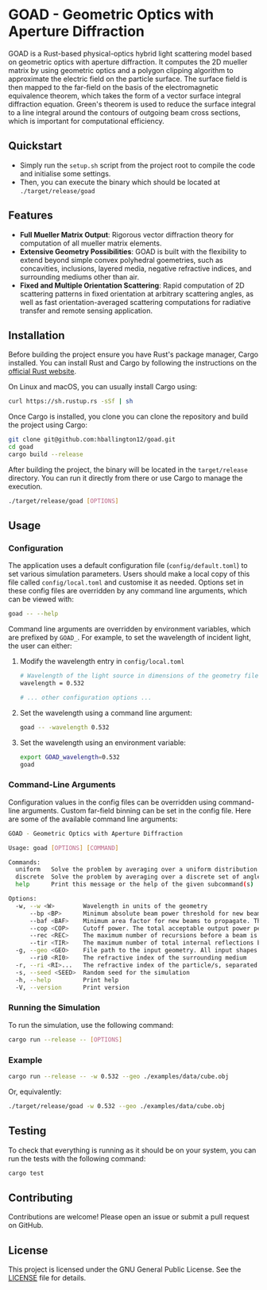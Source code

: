 # GOAD - Geometric Optics with Aperture Diffraction

GOAD is a Rust-based physical-optics hybrid light scattering model based on geometric optics with aperture diffraction. It computes the 2D mueller matrix by using geometric optics and a polygon clipping algorithm to approximate the electric field on the particle surface. The surface field is then mapped to the far-field on the basis of the electromagnetic equivalence theorem, which takes the form of a vector surface integral diffraction equation. Green's theorem is used to reduce the surface integral to a line integral around the contours of outgoing beam cross sections, which is important for computational efficiency.

## Quickstart

- Simply run the `setup.sh` script from the project root to compile the code and initialise some settings.
- Then, you can execute the binary which should be located at `./target/release/goad`

## Features

- **Full Mueller Matrix Output**: Rigorous vector diffraction theory for computation of all mueller matrix elements.
- **Extensive Geometry Possibilities**: GOAD is built with the flexibility to extend beyond simple convex polyhedral goemetries, such as concavities, inclusions, layered media, negative refractive indices, and surrounding mediums other than air.
- **Fixed and Multiple Orientation Scattering**: Rapid computation of 2D scattering patterns in fixed orientation at arbitrary scattering angles, as well as fast orientation-averaged scattering computations for radiative transfer and remote sensing application.

## Installation

Before building the project ensure you have Rust's package manager, Cargo installed. You can install Rust and Cargo by following the instructions on the [official Rust website](https://doc.rust-lang.org/cargo/getting-started/installation.html).

On Linux and macOS, you can usually install Cargo using:

```sh
curl https://sh.rustup.rs -sSf | sh
```

Once Cargo is installed, you clone you can clone the repository and build the project using Cargo:

```sh
git clone git@github.com:hballington12/goad.git
cd goad
cargo build --release
```

After building the project, the binary will be located in the `target/release` directory. You can run it directly from there or use Cargo to manage the execution.

```sh
./target/release/goad [OPTIONS]
```

## Usage

### Configuration

The application uses a default configuration file (`config/default.toml`) to set various simulation parameters. Users should make a local copy of this file called `config/local.toml` and customise it as needed. Options set in these config files are overridden by any command line arguments, which can be viewed with:

```sh
goad -- --help
```

Command line arguments are overridden by environment variables, which are prefixed by `GOAD_`. For example, to set the wavelength of incident light, the user can either:

1. Modify the wavelength entry in `config/local.toml`

    ```sh
    # Wavelength of the light source in dimensions of the geometry file
    wavelength = 0.532

    # ... other configuration options ...
    ```

2. Set the wavelength using a command line argument:

    ```sh
    goad -- -wavelength 0.532
    ```

3. Set the wavelength using an environment variable:

    ```sh
    export GOAD_wavelength=0.532
    goad
    ```

### Command-Line Arguments

Configuration values in the config files can be overridden using command-line arguments. Custom far-field binning can be set in the config file. Here are some of the available command line arguments:

```sh
GOAD - Geometric Optics with Aperture Diffraction

Usage: goad [OPTIONS] [COMMAND]

Commands:
  uniform   Solve the problem by averaging over a uniform distribution of angles. Example: `uniform 100`
  discrete  Solve the problem by averaging over a discrete set of angles (in degrees). Example: `discrete 0,0,0 20,30,40`
  help      Print this message or the help of the given subcommand(s)

Options:
  -w, --w <W>        Wavelength in units of the geometry
      --bp <BP>      Minimum absolute beam power threshold for new beams to propagate
      --baf <BAF>    Minimum area factor for new beams to propagate. The actual area threshold is calculated as `wavelength^2 * factor`
      --cop <COP>    Cutoff power. The total acceptable output power per orientation before beam propagation is terminated. Once this threshold is reached, the near-field simulation will stop
      --rec <REC>    The maximum number of recursions before a beam is truncated
      --tir <TIR>    The maximum number of total internal reflections before a beam is truncated
  -g, --geo <GEO>    File path to the input geometry. All input shapes should be defined in this file. Currently, only the Wavefront .obj format is supported
      --ri0 <RI0>    The refractive index of the surrounding medium
  -r, --ri <RI>...   The refractive index of the particle/s, separated by spaces. If multiple values are provided, each shape in the geometry will be assigned a refractive index. If fewer values are provided than the number of shapes, the first value will be used for the remaining shapes
  -s, --seed <SEED>  Random seed for the simulation
  -h, --help         Print help
  -V, --version      Print version
```

### Running the Simulation

To run the simulation, use the following command:

```sh
cargo run --release -- [OPTIONS]
```

### Example

```sh
cargo run --release -- -w 0.532 --geo ./examples/data/cube.obj
```

Or, equivalently:

```sh
./target/release/goad -w 0.532 --geo ./examples/data/cube.obj
```

## Testing

To check that everything is running as it should be on your system, you can run the tests with the following command:

```sh
cargo test
```

## Contributing

Contributions are welcome! Please open an issue or submit a pull request on GitHub.

## License

This project is licensed under the GNU General Public License. See the [LICENSE](LICENSE) file for details.
